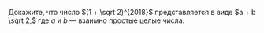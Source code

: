 Докажите, что число $(1 + \sqrt 2)^{2018}$ представляется в виде $a + b \sqrt 2,$ где $a$ и $b$ — взаимно простые целые числа.